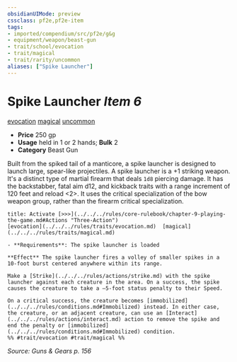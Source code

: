 ```yaml
---
obsidianUIMode: preview
cssclass: pf2e,pf2e-item
tags:
- imported/compendium/src/pf2e/g&g
- equipment/weapon/beast-gun
- trait/school/evocation
- trait/magical
- trait/rarity/uncommon
aliases: ["Spike Launcher"]
---
```

# Spike Launcher *Item 6*  
[evocation](evocation.md)  [magical](magical.md)  [uncommon](uncommon.md)  

- **Price** 250 gp
- **Usage** held in 1 or 2 hands; **Bulk** 2
- **Category** Beast Gun

Built from the spiked tail of a manticore, a spike launcher is designed to launch large, spear-like projectiles. A spike launcher is a +1 striking weapon. It's a distinct type of martial firearm that deals `1d8` piercing damage. It has the backstabber, fatal aim d12, and kickback traits with a range increment of 120 feet and reload <2>. It uses the critical specialization of the bow weapon group, rather than the firearm critical specialization.

```ad-embed-ability
title: Activate [>>>](../../../rules/core-rulebook/chapter-9-playing-the-game.md#Actions "Three-Action")
[evocation](../../../rules/traits/evocation.md)  [magical](../../../rules/traits/magical.md)  

- **Requirements**: The spike launcher is loaded

**Effect** The spike launcher fires a volley of smaller spikes in a 10-foot burst centered anywhere within its range.

Make a [Strike](../../../rules/actions/strike.md) with the spike launcher against each creature in the area. On a success, the spike causes the creature to take a –5-foot status penalty to their Speed.

On a critical success, the creature becomes [immobilized](../../../rules/conditions.md#Immobilized) instead. In either case, the creature, or an adjacent creature, can use an [Interact](../../../rules/actions/interact.md) action to remove the spike and end the penalty or [immobilized](../../../rules/conditions.md#Immobilized) condition.  
%% #trait/evocation #trait/magical %%
```

*Source: Guns & Gears p. 156*
